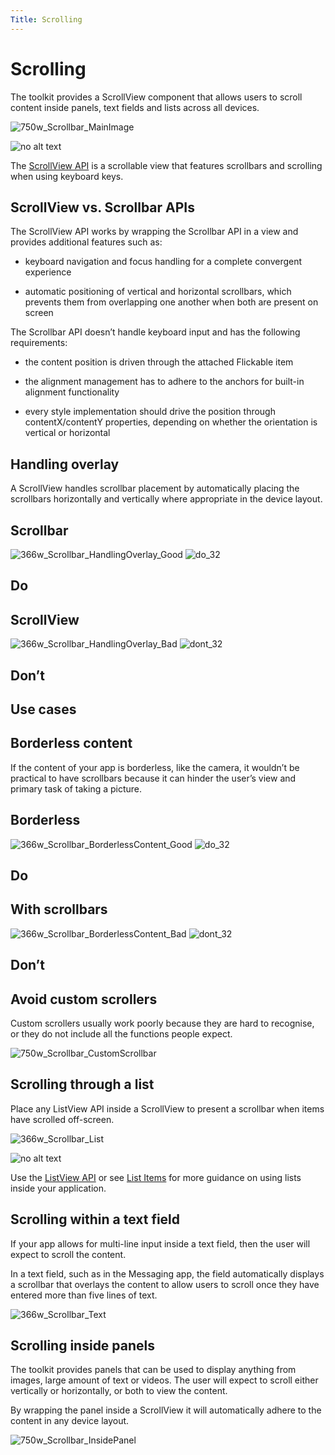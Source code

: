 ```yaml
---
Title: Scrolling
---
```


# Scrolling


The toolkit provides a ScrollView component that allows users to scroll content inside panels, text fields and lists across all devices.

![750w_Scrollbar_MainImage](https://assets.ubuntu.com/v1/3b6f6d0a-750w_Scrollbar_MainImage.png)


![no alt text](https://assets.ubuntu.com/v1/608696e3-developer_links.png)


The  [ScrollView API](../../api-qml-current/Ubuntu.Components.ScrollView.md) is a scrollable view that features scrollbars and scrolling when using keyboard keys.


## ScrollView vs. Scrollbar APIs


The ScrollView API works by wrapping the Scrollbar API in a view and provides additional features such as:


- keyboard navigation and focus handling for a complete convergent experience

- automatic positioning of vertical and horizontal scrollbars, which prevents them from overlapping one another when both are present on screen


The Scrollbar API doesn’t handle keyboard input and has the following requirements:


- the content position is driven through the attached Flickable item

- the alignment management has to adhere to the anchors for built-in alignment functionality

- every style implementation should drive the position through contentX/contentY properties, depending on whether the orientation is vertical or horizontal


## Handling overlay


A ScrollView handles scrollbar placement by automatically placing the scrollbars horizontally and vertically where appropriate in the device layout.


## Scrollbar
![366w_Scrollbar_HandlingOverlay_Good](https://assets.ubuntu.com/v1/6591cecc-366w_Scrollbar_HandlingOverlay_Good.png)
![do_32](https://assets.ubuntu.com/v1/74c13c17-do_32+%281%29.png)

## Do


## ScrollView
![366w_Scrollbar_HandlingOverlay_Bad](https://assets.ubuntu.com/v1/3a6877c8-366w_Scrollbar_HandlingOverlay_Bad.png)
![dont_32](https://assets.ubuntu.com/v1/01fb853b-dont_32.png)

## Don’t


## Use cases

## Borderless content


If the content of your app is borderless, like the camera, it wouldn’t be practical to have scrollbars because it can hinder the user’s view and primary task of taking a picture.


## Borderless
![366w_Scrollbar_BorderlessContent_Good](https://assets.ubuntu.com/v1/4fcd5fea-366w_Scrollbar_BorderlessContent_Good.png)
![do_32](https://assets.ubuntu.com/v1/74c13c17-do_32+%281%29.png)

## Do


## With scrollbars
![366w_Scrollbar_BorderlessContent_Bad](https://assets.ubuntu.com/v1/d375f85c-366w_Scrollbar_BorderlessContent_Bad.png)
![dont_32](https://assets.ubuntu.com/v1/01fb853b-dont_32.png)

## Don’t


## Avoid custom scrollers


Custom scrollers usually work poorly because they are hard to recognise, or they do not include all the functions people expect.

![750w_Scrollbar_CustomScrollbar](https://assets.ubuntu.com/v1/c7a23911-750w_Scrollbar_CustomScrollbar.png)


## Scrolling through a list


Place any ListView API inside a ScrollView to present a scrollbar when items have scrolled off-screen.


![366w_Scrollbar_List](https://assets.ubuntu.com/v1/312f5973-366w_Scrollbar_List.png)


![no alt text](https://assets.ubuntu.com/v1/608696e3-developer_links.png)


Use the  [ListView API](../../api-qml-current/QtQuick.ListView.md) or see  [List Items](list-items.md) for more guidance on using lists inside your application.


## Scrolling within a text field


If your app allows for multi-line input inside a text field, then the user will expect to scroll the content.


In a text field, such as in the Messaging app, the field automatically displays a scrollbar that overlays the content to allow users to scroll once they have entered more than five lines of text.


![366w_Scrollbar_Text](https://assets.ubuntu.com/v1/a2adf439-366w_Scrollbar_Text.png)


## Scrolling inside panels


The toolkit provides panels that can be used to display anything from images, large amount of text or videos. The user will expect to scroll either vertically or horizontally, or both to view the content.


By wrapping the panel inside a ScrollView it will automatically adhere to the content in any device layout.

![750w_Scrollbar_InsidePanel](https://assets.ubuntu.com/v1/f9e5b0bb-750w_Scrollbar_InsidePanel.png)


